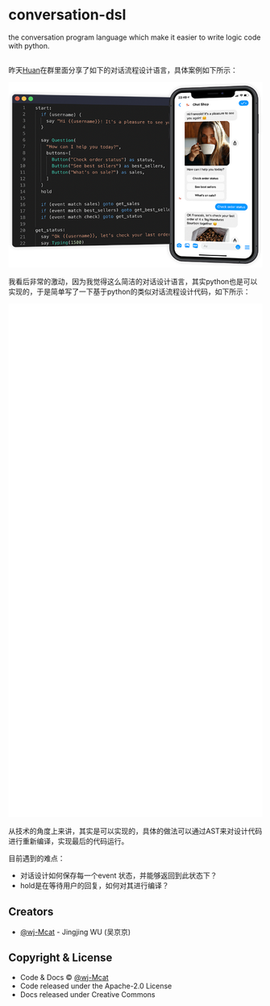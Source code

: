 # conversation-dsl

the conversation program language which make it easier to write logic code with python.

## 

昨天[Huan](www.github.com/huan)在群里面分享了如下的对话流程设计语言，具体案例如下所示：

[![](./assets/image/csml.png)](https://www.csml.dev/)

我看后非常的激动，因为我觉得这么简洁的对话设计语言，其实python也是可以实现的，于是简单写了一下基于python的类似对话流程设计代码，如下所示：

![](./assets/image/carbon.svg)

从技术的角度上来讲，其实是可以实现的，具体的做法可以通过AST来对设计代码进行重新编译，实现最后的代码运行。

目前遇到的难点：

* 对话设计如何保存每一个event 状态，并能够返回到此状态下？
* hold是在等待用户的回复，如何对其进行编译？


## Creators

- [@wj-Mcat](https://github.com/wj-Mcat) - Jingjing WU (吴京京)

## Copyright & License

- Code & Docs © [@wj-Mcat](https://github.com/wj-Mcat)
- Code released under the Apache-2.0 License
- Docs released under Creative Commons